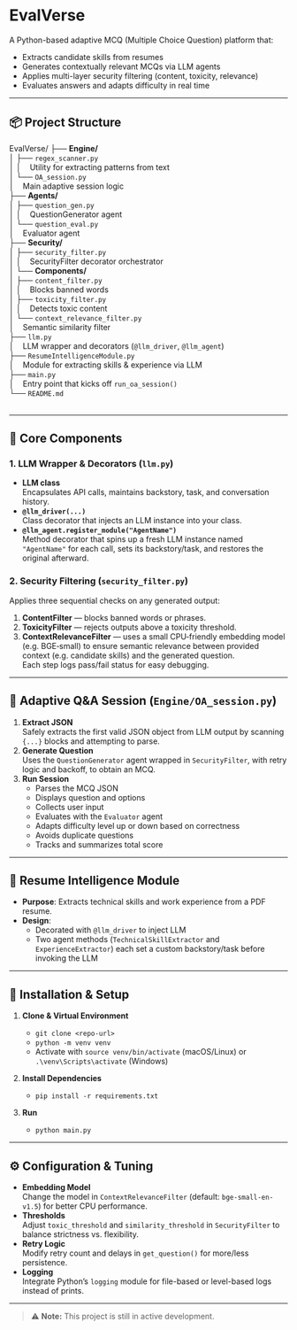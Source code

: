 # EvalVerse 

A Python-based adaptive MCQ (Multiple Choice Question) platform that:

- Extracts candidate skills from resumes  
- Generates contextually relevant MCQs via LLM agents  
- Applies multi-layer security filtering (content, toxicity, relevance)  
- Evaluates answers and adapts difficulty in real time  

---

## 📦 Project Structure

EvalVerse/
├── **Engine/**  
│   ├── `regex_scanner.py`  
│   │   &nbsp;&nbsp;&nbsp;Utility for extracting patterns from text  
│   └── `OA_session.py`  
│       &nbsp;&nbsp;&nbsp;Main adaptive session logic  
├── **Agents/**  
│   ├── `question_gen.py`  
│   │   &nbsp;&nbsp;&nbsp;QuestionGenerator agent  
│   └── `question_eval.py`  
│       &nbsp;&nbsp;&nbsp;Evaluator agent  
├── **Security/**  
│   ├── `security_filter.py`  
│   │   &nbsp;&nbsp;&nbsp;SecurityFilter decorator orchestrator  
│   └── **Components/**  
│       ├── `content_filter.py`  
│       │   &nbsp;&nbsp;&nbsp;Blocks banned words  
│       ├── `toxicity_filter.py`  
│       │   &nbsp;&nbsp;&nbsp;Detects toxic content  
│       └── `context_relevance_filter.py`  
│           &nbsp;&nbsp;&nbsp;Semantic similarity filter  
├── `llm.py`  
│   &nbsp;&nbsp;&nbsp;LLM wrapper and decorators (`@llm_driver`, `@llm_agent`)  
├── `ResumeIntelligenceModule.py`  
│   &nbsp;&nbsp;&nbsp;Module for extracting skills & experience via LLM  
├── `main.py`  
│   &nbsp;&nbsp;&nbsp;Entry point that kicks off `run_oa_session()`  
└── `README.md`  
    &nbsp;&nbsp;&nbsp;


---

## 🤖 Core Components

### 1. LLM Wrapper & Decorators (`llm.py`)
- **LLM class**  
  Encapsulates API calls, maintains backstory, task, and conversation history.  
- **`@llm_driver(...)`**  
  Class decorator that injects an LLM instance into your class.  
- **`@llm_agent.register_module("AgentName")`**  
  Method decorator that spins up a fresh LLM instance named `"AgentName"` for each call, sets its backstory/task, and restores the original afterward.

### 2. Security Filtering (`security_filter.py`)
Applies three sequential checks on any generated output:
1. **ContentFilter** — blocks banned words or phrases.  
2. **ToxicityFilter** — rejects outputs above a toxicity threshold.  
3. **ContextRelevanceFilter** — uses a small CPU‑friendly embedding model (e.g. BGE‑small) to ensure semantic relevance between provided context (e.g. candidate skills) and the generated question.  
Each step logs pass/fail status for easy debugging.

---

## 📝 Adaptive Q&A Session (`Engine/OA_session.py`)

1. **Extract JSON**  
   Safely extracts the first valid JSON object from LLM output by scanning `{...}` blocks and attempting to parse.  
2. **Generate Question**  
   Uses the `QuestionGenerator` agent wrapped in `SecurityFilter`, with retry logic and backoff, to obtain an MCQ.  
3. **Run Session**  
   - Parses the MCQ JSON  
   - Displays question and options  
   - Collects user input  
   - Evaluates with the `Evaluator` agent  
   - Adapts difficulty level up or down based on correctness  
   - Avoids duplicate questions  
   - Tracks and summarizes total score  

---

## 📂 Resume Intelligence Module

- **Purpose**: Extracts technical skills and work experience from a PDF resume.  
- **Design**:  
  - Decorated with `@llm_driver` to inject LLM  
  - Two agent methods (`TechnicalSkillExtractor` and `ExperienceExtractor`) each set a custom backstory/task before invoking the LLM  

---

## 🔧 Installation & Setup

1. **Clone & Virtual Environment**  
   - `git clone <repo-url>`  
   - `python -m venv venv`  
   - Activate with `source venv/bin/activate` (macOS/Linux) or `.\venv\Scripts\activate` (Windows)

2. **Install Dependencies**  
   - `pip install -r requirements.txt`  

3. **Run**  
   - `python main.py`  

---

## ⚙️ Configuration & Tuning

- **Embedding Model**  
  Change the model in `ContextRelevanceFilter` (default: `bge-small-en-v1.5`) for better CPU performance.  
- **Thresholds**  
  Adjust `toxic_threshold` and `similarity_threshold` in `SecurityFilter` to balance strictness vs. flexibility.  
- **Retry Logic**  
  Modify retry count and delays in `get_question()` for more/less persistence.  
- **Logging**  
  Integrate Python’s `logging` module for file-based or level-based logs instead of prints.

---

> ⚠️ **Note:** This project is still in active development.  